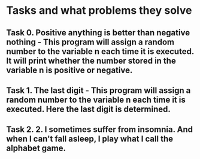 # Tasks and what problems they solve

## Task 0. Positive anything is better than negative nothing - This program will assign a random number to the variable n each time it is executed. It will print whether the number stored in the variable n is positive or negative.

## Task 1. The last digit - This program will assign a random number to the variable n each time it is executed. Here the last digit is determined.

## Task 2. 2. I sometimes suffer from insomnia. And when I can't fall asleep, I play what I call the alphabet game. 
